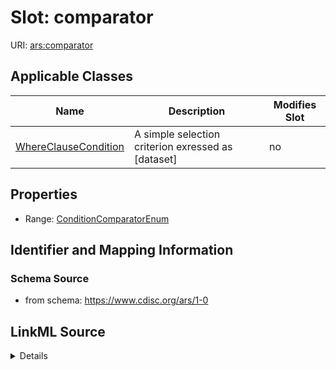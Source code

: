 # Slot: comparator

URI: [ars:comparator](https://www.cdisc.org/ars/1-0/comparator)



<!-- no inheritance hierarchy -->




## Applicable Classes

| Name | Description | Modifies Slot |
| --- | --- | --- |
[WhereClauseCondition](WhereClauseCondition.md) | A simple selection criterion exressed as [dataset] |  no  |







## Properties

* Range: [ConditionComparatorEnum](ConditionComparatorEnum.md)





## Identifier and Mapping Information







### Schema Source


* from schema: https://www.cdisc.org/ars/1-0




## LinkML Source

<details>
```yaml
name: comparator
from_schema: https://www.cdisc.org/ars/1-0
rank: 1000
alias: comparator
domain_of:
- WhereClauseCondition
range: ConditionComparatorEnum

```
</details>